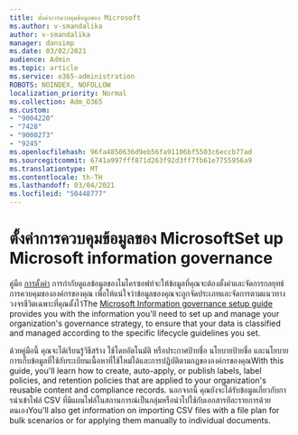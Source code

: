 ```yaml
---
title: ตั้งค่าการควบคุมข้อมูลของ Microsoft
ms.author: v-smandalika
author: v-smandalika
manager: dansimp
ms.date: 03/02/2021
audience: Admin
ms.topic: article
ms.service: o365-administration
ROBOTS: NOINDEX, NOFOLLOW
localization_priority: Normal
ms.collection: Adm_O365
ms.custom:
- "9004220"
- "7428"
- "9000273"
- "9245"
ms.openlocfilehash: 96fa4850636d9eb56fa91106bf5503c6eccb77ad
ms.sourcegitcommit: 6741a997fff871d263f92d3ff7fb61e7755956a9
ms.translationtype: MT
ms.contentlocale: th-TH
ms.lasthandoff: 03/04/2021
ms.locfileid: "50448777"
---
```

# <a name="set-up-microsoft-information-governance"></a><span data-ttu-id="0c2f5-102">ตั้งค่าการควบคุมข้อมูลของ Microsoft</span><span class="sxs-lookup"><span data-stu-id="0c2f5-102">Set up Microsoft information governance</span></span>

<span data-ttu-id="0c2f5-103">คู่มือ [การตั้งค่า](https://go.microsoft.com/fwlink/?linkid=2146529) การกํากับดูแลข้อมูลของไมโครซอฟท์จะให้ข้อมูลที่คุณจะต้องตั้งค่าและจัดการกลยุทธ์การควบคุมขององค์กรของคุณ เพื่อให้แน่ใจว่าข้อมูลของคุณจะถูกจัดประเภทและจัดการตามแนวทางวงจรชีวิตเฉพาะที่คุณตั้งไว้</span><span class="sxs-lookup"><span data-stu-id="0c2f5-103">The [Microsoft Information governance setup guide](https://go.microsoft.com/fwlink/?linkid=2146529) provides you with the information you'll need to set up and manage your organization's governance strategy, to ensure that your data is classified and managed according to the specific lifecycle guidelines you set.</span></span>

<span data-ttu-id="0c2f5-104">ด้วยคู่มือนี้ คุณจะได้เรียนรู้วิธีสร้าง ใช้โดยอัตโนมัติ หรือประกาศป้ายชื่อ นโยบายป้ายชื่อ และนโยบายการเก็บข้อมูลที่ใช้กับระเบียนเนื้อหาที่ใช้ใหม่ได้และการปฏิบัติตามกฎขององค์กรของคุณ</span><span class="sxs-lookup"><span data-stu-id="0c2f5-104">With this guide, you'll learn how to create, auto-apply, or publish labels, label policies, and retention policies that are applied to your organization's reusable content and compliance records.</span></span> <span data-ttu-id="0c2f5-105">นอกจากนี้ คุณยังจะได้รับข้อมูลเกี่ยวกับการนําเข้าไฟล์ CSV ที่มีแผนไฟล์ในสถานการณ์เป็นกลุ่มหรือนําไปใช้กับเอกสารทีละรายการด้วยตนเอง</span><span class="sxs-lookup"><span data-stu-id="0c2f5-105">You'll also get information on importing CSV files with a file plan for bulk scenarios or for applying them manually to individual documents.</span></span>
